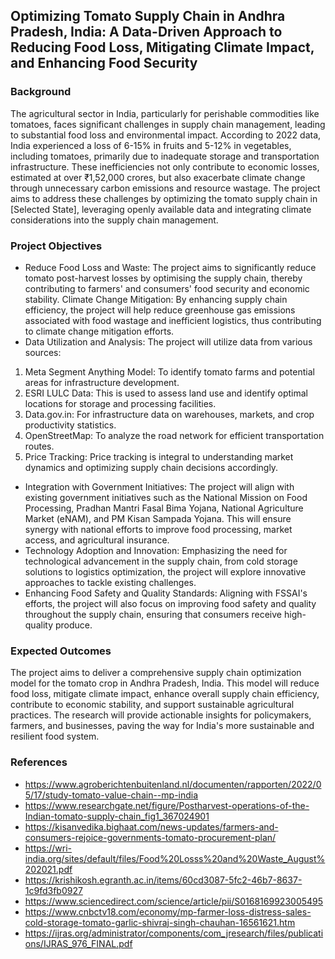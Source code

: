 ## Optimizing Tomato Supply Chain in Andhra Pradesh, India: A Data-Driven Approach to Reducing Food Loss, Mitigating Climate Impact, and Enhancing Food Security

### Background

The agricultural sector in India, particularly for perishable commodities like tomatoes, faces significant challenges in supply chain management, leading to substantial food loss and environmental impact. According to 2022 data, India experienced a loss of 6-15% in fruits and 5-12% in vegetables, including tomatoes, primarily due to inadequate storage and transportation infrastructure. These inefficiencies not only contribute to economic losses, estimated at over ₹1,52,000 crores, but also exacerbate climate change through unnecessary carbon emissions and resource wastage. The project aims to address these challenges by optimizing the tomato supply chain in [Selected State], leveraging openly available data and integrating climate considerations into the supply chain management.

### Project Objectives

- Reduce Food Loss and Waste: The project aims to significantly reduce tomato post-harvest losses by optimising the supply chain, thereby contributing to farmers' and consumers' food security and economic stability.
Climate Change Mitigation: By enhancing supply chain efficiency, the project will help reduce greenhouse gas emissions associated with food wastage and inefficient logistics, thus contributing to climate change mitigation efforts.
- Data Utilization and Analysis: The project will utilize data from various sources:
1. Meta Segment Anything Model: To identify tomato farms and potential areas for infrastructure development.
2. ESRI LULC Data: This is used to assess land use and identify optimal locations for storage and processing facilities.
3. Data.gov.in: For infrastructure data on warehouses, markets, and crop productivity statistics.
4. OpenStreetMap: To analyze the road network for efficient transportation routes.
5. Price Tracking: Price tracking is integral to understanding market dynamics and optimizing supply chain decisions accordingly.
- Integration with Government Initiatives: The project will align with existing government initiatives such as the National Mission on Food Processing, Pradhan Mantri Fasal Bima Yojana, National Agriculture Market (eNAM), and PM Kisan Sampada Yojana. This will ensure synergy with national efforts to improve food processing, market access, and agricultural insurance.
- Technology Adoption and Innovation: Emphasizing the need for technological advancement in the supply chain, from cold storage solutions to logistics optimization, the project will explore innovative approaches to tackle existing challenges.
- Enhancing Food Safety and Quality Standards: Aligning with FSSAI's efforts, the project will also focus on improving food safety and quality throughout the supply chain, ensuring that consumers receive high-quality produce.

### Expected Outcomes

The project aims to deliver a comprehensive supply chain optimization model for the tomato crop in Andhra Pradesh, India. This model will reduce food loss, mitigate climate impact, enhance overall supply chain efficiency, contribute to economic stability, and support sustainable agricultural practices. The research will provide actionable insights for policymakers, farmers, and businesses, paving the way for India's more sustainable and resilient food system.

### References
- https://www.agroberichtenbuitenland.nl/documenten/rapporten/2022/05/17/study-tomato-value-chain--mp-india
- https://www.researchgate.net/figure/Postharvest-operations-of-the-Indian-tomato-supply-chain_fig1_367024901
- https://kisanvedika.bighaat.com/news-updates/farmers-and-consumers-rejoice-governments-tomato-procurement-plan/
- https://wri-india.org/sites/default/files/Food%20Losss%20and%20Waste_August%202021.pdf
- https://krishikosh.egranth.ac.in/items/60cd3087-5fc2-46b7-8637-1c9fd3fb0927
- https://www.sciencedirect.com/science/article/pii/S0168169923005495
- https://www.cnbctv18.com/economy/mp-farmer-loss-distress-sales-cold-storage-tomato-garlic-shivraj-singh-chauhan-16561621.htm
- https://ijras.org/administrator/components/com_jresearch/files/publications/IJRAS_976_FINAL.pdf
